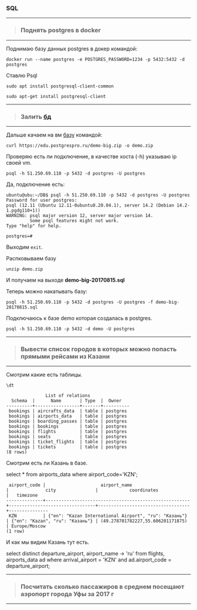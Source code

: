 ### SQL

---
>### Поднять postgres в docker 
---
Поднимаю базу данных postgres в докер командой:

`docker run --name postgres -e POSTGRES_PASSWORD=1234 -p 5432:5432 -d postgres`

Ставлю Psql 

`sudo apt install postgresql-client-common`

`sudo apt-get install postgresql-client`


---

> ### Залить [бд](https://postgrespro.ru/docs/postgrespro/10/demodb-bookings-installation.html) 


---


Дальше качаем на вм [базу](https://postgrespro.ru/docs/postgrespro/10/demodb-bookings-installation.html) командой:

`curl https://edu.postgrespro.ru/demo-big.zip -o demo.zip`

Проверяю есть ли подключение, в качестве хоста (-h) указываю ip своей vm.

`psql -h 51.250.69.110 -p 5432 -d postgres -U postgres` 


Да, подключение есть:

```
ubuntu@ubu:~/DB$ psql -h 51.250.69.110 -p 5432 -d postgres -U postgres
Password for user postgres: 
psql (12.11 (Ubuntu 12.11-0ubuntu0.20.04.1), server 14.2 (Debian 14.2-1.pgdg110+1))
WARNING: psql major version 12, server major version 14.
         Some psql features might not work.
Type "help" for help.

postgres=# 
```

Выходим `exit`.

Распковываем базу

`unzip demo.zip`

И получаем на выходе **demo-big-20170815.sql**

Теперь можно накатывать базу:

`psql -h 51.250.69.110 -p 5432 -d postgres -U postgres -f demo-big-20170815.sql`

Подключаюсь к базе demo которая создалась в postgres.

`psql -h 51.250.69.110 -p 5432 -d demo -U postgres`

---
> ### Вывести список городов в которых можно попасть  прямыми рейсами из Казани
---

Смотрим какие есть таблицы.

`\dt`
```
               List of relations
  Schema  |      Name       | Type  |  Owner   
----------+-----------------+-------+----------
 bookings | aircrafts_data  | table | postgres
 bookings | airports_data   | table | postgres
 bookings | boarding_passes | table | postgres
 bookings | bookings        | table | postgres
 bookings | flights         | table | postgres
 bookings | seats           | table | postgres
 bookings | ticket_flights  | table | postgres
 bookings | tickets         | table | postgres
(8 rows)
```
Смотрим есть ли Казань в базе.

select * from airports_data where airport_code='KZN';

```
 airport_code |                     airport_name                      |              city               |            coordinates            |   timezone
--------------+-------------------------------------------------------+---------------------------------+-----------------------------------+---------------
 KZN          | {"en": "Kazan International Airport", "ru": "Казань"} | {"en": "Kazan", "ru": "Казань"} | (49.278701782227,55.606201171875) | Europe/Moscow
(1 row)
```
И как мы видим Казань тут есть.

select distinct departure_airport, airport_name -> 'ru' from flights, airports_data ad
where arrival_airport = 'KZN' and ad.airport_code = departure_airport;

---
> ### Посчитать сколько пассажиров в среднем посещают аэропорт города Уфы за 2017 г

---